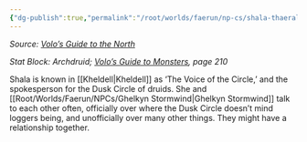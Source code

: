 ```yaml
---
{"dg-publish":true,"permalink":"/root/worlds/faerun/np-cs/shala-thaeral/","tags":["Faerun"]}
---
```


*Source: <u>Volo’s Guide to the North</u>*

*Stat Block: Archdruid; <u>Volo’s Guide to Monsters</u>, page 210*

Shala is known in [[Kheldell\|Kheldell]] as ‘The Voice of the Circle,’ and the spokesperson for the Dusk Circle of druids. She and [[Root/Worlds/Faerun/NPCs/Ghelkyn Stormwind\|Ghelkyn Stormwind]] talk to each other often, officially over where the Dusk Circle doesn’t mind loggers being, and unofficially over many other things. They might have a relationship together.
